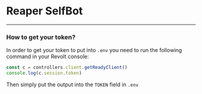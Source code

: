 # Reaper SelfBot
---
### How to get your token?
In order to get your token to put into `.env` you need to run the following command in your Revolt console:
```js
const c = controllers.client.getReadyClient()
console.log(c.session.token)
```
Then simply put the output into the `TOKEN` field in `.env`
